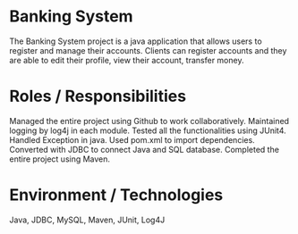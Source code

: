 
# Banking System
The Banking System project is a java application that allows users to register and manage their accounts. Clients can register accounts and they are able to edit their profile, view their account, transfer money.

# Roles / Responsibilities 
Managed the entire project using Github to work collaboratively.
Maintained logging by log4j in each module.
Tested all the functionalities using JUnit4.
Handled Exception in java.
Used pom.xml to import dependencies.
Converted with JDBC to connect Java and SQL database.
Completed the entire project using Maven.
# Environment / Technologies 
Java, JDBC, MySQL, Maven, JUnit, Log4J
